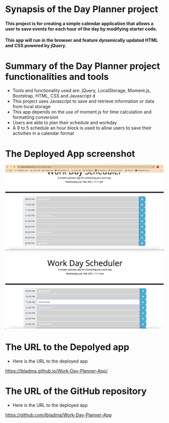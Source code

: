 # Synapsis of the Day Planner project
#### This project is for creating a simple calendar application that allows a user to save events for each hour of the day by modifying starter code. 
#### This app will run in the browser and feature dynamically updated HTML and CSS powered by jQuery.

# Summary of the Day Planner project  functionalities and tools
* Tools and functionality used are: jQuery, LocalStorage, Moment.js, Bootstrap, HTML, CSS and Javascript d
* This project uses Javascript to save and retrieve information or data from local storage
* This app depends on the use of moment.js for time calculation and formatting  conversion 
* Users are able to plan their schedule and workday 
* A 9 to 5 schedule an hour block is used to allow users to save their activities in a calendar format

# The Deployed App screenshot

![A user clicks on slots on the color-coded calendar and edits the events.](day-planner1.png)
![A user clicks on slots on the color-coded calendar and edits the events.](day-planner2.png)

# The URL to the Depolyed app
* Here is the URL to the deployed app

https://lbladma.github.io/Work-Day-Planner-App/

# The URL of the GitHub repository
* Here is the URL to the deployed app

https://github.com/lbladma/Work-Day-Planner-App